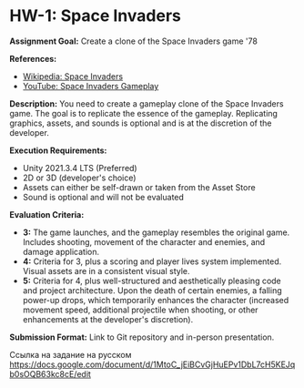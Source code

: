 # HW-1: Space Invaders

**Assignment Goal:** Create a clone of the Space Invaders game '78

**References:**
- [Wikipedia: Space Invaders](https://en.wikipedia.org/wiki/Space_Invaders)
- [YouTube: Space Invaders Gameplay](https://www.youtube.com/watch?v=MU4psw3ccUI)

**Description:** You need to create a gameplay clone of the Space Invaders game. The goal is to replicate the essence of the gameplay. Replicating graphics, assets, and sounds is optional and is at the discretion of the developer.

**Execution Requirements:**
- Unity 2021.3.4 LTS (Preferred)
- 2D or 3D (developer's choice)
- Assets can either be self-drawn or taken from the Asset Store
- Sound is optional and will not be evaluated

**Evaluation Criteria:**
- **3:** The game launches, and the gameplay resembles the original game. Includes shooting, movement of the character and enemies, and damage application.
- **4:** Criteria for 3, plus a scoring and player lives system implemented. Visual assets are in a consistent visual style.
- **5:** Criteria for 4, plus well-structured and aesthetically pleasing code and project architecture. Upon the death of certain enemies, a falling power-up drops, which temporarily enhances the character (increased movement speed, additional projectile when shooting, or other enhancements at the developer's discretion).

**Submission Format:** Link to Git repository and in-person presentation.


Ссылка на задание на русском https://docs.google.com/document/d/1MtoC_jEiBCvGjHuEPv1DbL7cH5KEJqb0sOQB63kc8cE/edit
